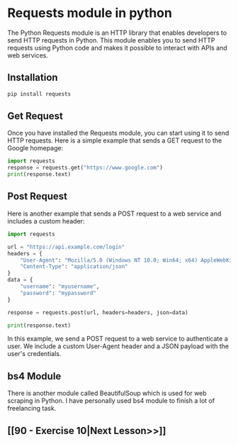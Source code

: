 # Requests module in python
The Python Requests module is an HTTP library that enables developers to send HTTP requests in Python. This module enables you to send HTTP requests using Python code and makes it possible to interact with APIs and web services.
## Installation 
```bash
pip install requests
```
## Get Request
Once you have installed the Requests module, you can start using it to send HTTP requests. Here is a simple example that sends a GET request to the Google homepage:
```python
import requests
response = requests.get("https://www.google.com")
print(response.text)
```
## Post Request
Here is another example that sends a POST request to a web service and includes a custom header:
```python
import requests

url = "https://api.example.com/login"
headers = {
    "User-Agent": "Mozilla/5.0 (Windows NT 10.0; Win64; x64) AppleWebKit/537.36 (KHTML, like Gecko) Chrome/58.0.3029.110 Safari/537.36",
    "Content-Type": "application/json"
}
data = {
    "username": "myusername",
    "password": "mypassword"
}

response = requests.post(url, headers=headers, json=data)

print(response.text)
```

In this example, we send a POST request to a web service to authenticate a user. We include a custom User-Agent header and a JSON payload with the user's credentials.

## bs4 Module
There is another module called BeautifulSoup which is used for web scraping in Python. I have personally used bs4 module to finish a lot of freelancing task.


## [[90 - Exercise 10|Next Lesson>>]]